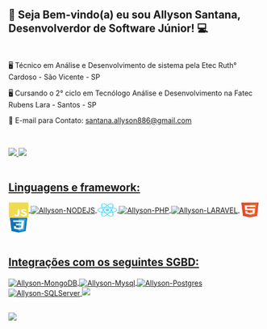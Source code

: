## 👋 Seja Bem-vindo(a) eu sou Allyson Santana, Desenvolverdor de Software Júnior! 💻 <br /> <br />

🖥️ Técnico em Análise e Desenvolvimento de sistema pela Etec Ruth° Cardoso - São Vicente - SP

🖥️ Cursando o 2° ciclo em Tecnólogo Análise e Desenvolvimento na Fatec Rubens Lara - Santos - SP 

📧 E-mail para Contato: santana.allyson886@gmail.com

## 

<div align="start">
  <br/>
  <a href="https://github.com/Allyson-Santana">
  <img height="180em" src="https://github-readme-stats.vercel.app/api?username=Allyson-Santana&show_icons=true&theme=tokyonight&include_all_commits=true&count_private=true"/>
  <img height="180em" src="https://github-readme-stats.vercel.app/api/top-langs/?username=Allyson-Santana&layout=compact&langs_count=7&theme=tokyonight"/>
</div>

<div style="display: inline_block"><br>
  
  ## Linguagens e framework:
  <img align="center" alt="Allyson-Js" height="30" width="40" src="https://raw.githubusercontent.com/devicons/devicon/master/icons/javascript/javascript-plain.svg">
  <img align="center" alt="Allyson-NODEJS" height="30" width="40" src="https://cdn.jsdelivr.net/gh/devicons/devicon/icons/nodejs/nodejs-original.svg">
  <img align="center" alt="Allyson-React" height="30" width="40" src="https://raw.githubusercontent.com/devicons/devicon/master/icons/react/react-original.svg">
  <img align="center" alt="Allyson-PHP" height="40" width="50" src="https://cdn.jsdelivr.net/gh/devicons/devicon/icons/php/php-original.svg">
  <img align="center" alt="Allyson-LARAVEL" height="30" width="40" src="https://cdn.jsdelivr.net/gh/devicons/devicon/icons/laravel/laravel-plain-wordmark.svg">
  <img align="center" alt="Allyson-HTML" height="30" width="40" src="https://raw.githubusercontent.com/devicons/devicon/master/icons/html5/html5-original.svg">
  <img align="center" alt="Allyson-CSS" height="30" width="40" src="https://raw.githubusercontent.com/devicons/devicon/master/icons/css3/css3-original.svg">

</div>

<div style="display: inline_block"><br>
  
   ## Integrações com os seguintes SGBD:
  <img align="center" alt="Allyson-MongoDB" height="50" width="50" src="https://cdn.jsdelivr.net/gh/devicons/devicon/icons/mongodb/mongodb-original-wordmark.svg" />
  <img align="center" alt="Allyson-Mysql" height="60" width="50" src="https://cdn.jsdelivr.net/gh/devicons/devicon/icons/mysql/mysql-original-wordmark.svg" />
  <img  align="center" alt="Allyson-Postgres" height="60" width="50" src="https://cdn.jsdelivr.net/gh/devicons/devicon/icons/postgresql/postgresql-original-    wordmark.svg" />
  <img align="center" alt="Allyson-SQLServer" height="60" width="50" src="https://cdn.jsdelivr.net/gh/devicons/devicon/icons/postgresql/postgresql-plain-wordmark.svg" />

  
  <img src="https://cdn.jsdelivr.net/gh/devicons/devicon/icons/microsoftsqlserver/microsoftsqlserver-plain.svg" />
  

</div>
  
  ##
  
<div> 
  <a href="https://br.linkedin.com/in/allyson-santana-729612182" target="_blank"><img height="30" src="https://img.shields.io/badge/-LinkedIn-%230077B5?style=for-the-badge&logo=linkedin&logoColor=white" target="_blank"></a> 
</div>

<!--  
## Certificações
  
Microsoft Certified: Azure Fundamentals:
[Visualizar credencial](https://www.credly.com/badges/a1fbfe8f-f3b0-44a3-a75c-cdd41c2c9e3d/public_url)
-->

 
